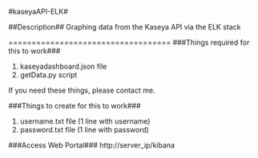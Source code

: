 #kaseyaAPI-ELK#

##Description##
Graphing data from the Kaseya API via the ELK stack

===================================
###Things required for this to work###
1. kaseyadashboard.json file
2. getData.py script

If you need these things, please contact me.

###Things to create for this to work###
1. username.txt file (1 line with username)
2. password.txt file (1 line with password)

###Access Web Portal###
    http://server_ip/kibana

